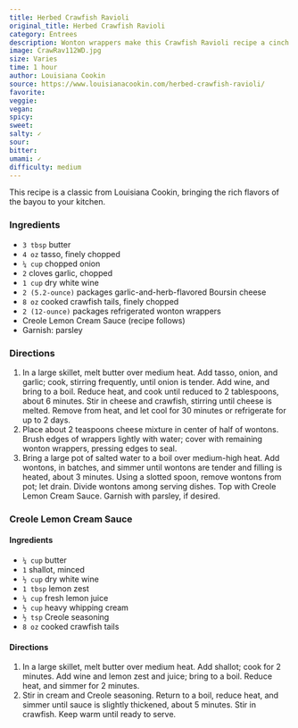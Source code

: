 ```yaml
---
title: Herbed Crawfish Ravioli
original_title: Herbed Crawfish Ravioli
category: Entrees
description: Wonton wrappers make this Crawfish Ravioli recipe a cinch.
image: CrawRav112WD.jpg
size: Varies
time: 1 hour
author: Louisiana Cookin
source: https://www.louisianacookin.com/herbed-crawfish-ravioli/
favorite: 
veggie: 
vegan: 
spicy: 
sweet: 
salty: ✓
sour: 
bitter: 
umami: ✓
difficulty: medium
---
```


This recipe is a classic from Louisiana Cookin, bringing the rich flavors of the bayou to your kitchen.

### Ingredients

* `3 tbsp` butter
* `4 oz` tasso, finely chopped
* `¼ cup` chopped onion
* `2` cloves garlic, chopped
* `1 cup` dry white wine
* `2 (5.2-ounce)` packages garlic-and-herb-flavored Boursin cheese
* `8 oz` cooked crawfish tails, finely chopped
* `2 (12-ounce)` packages refrigerated wonton wrappers
* Creole Lemon Cream Sauce (recipe follows)
* Garnish: parsley

### Directions

1. In a large skillet, melt butter over medium heat. Add tasso, onion, and garlic; cook, stirring frequently, until onion is tender. Add wine, and bring to a boil. Reduce heat, and cook until reduced to 2 tablespoons, about 6 minutes. Stir in cheese and crawfish, stirring until cheese is melted. Remove from heat, and let cool for 30 minutes or refrigerate for up to 2 days.
2. Place about 2 teaspoons cheese mixture in center of half of wontons. Brush edges of wrappers lightly with water; cover with remaining wonton wrappers, pressing edges to seal.
3. Bring a large pot of salted water to a boil over medium-high heat. Add wontons, in batches, and simmer until wontons are tender and filling is heated, about 3 minutes. Using a slotted spoon, remove wontons from pot; let drain. Divide wontons among serving dishes. Top with Creole Lemon Cream Sauce. Garnish with parsley, if desired.

### Creole Lemon Cream Sauce

#### Ingredients

* `¼ cup` butter
* `1` shallot, minced
* `½ cup` dry white wine
* `1 tbsp` lemon zest
* `¼ cup` fresh lemon juice
* `½ cup` heavy whipping cream
* `½ tsp` Creole seasoning
* `8 oz` cooked crawfish tails

#### Directions

1. In a large skillet, melt butter over medium heat. Add shallot; cook for 2 minutes. Add wine and lemon zest and juice; bring to a boil. Reduce heat, and simmer for 2 minutes.
2. Stir in cream and Creole seasoning. Return to a boil, reduce heat, and simmer until sauce is slightly thickened, about 5 minutes. Stir in crawfish. Keep warm until ready to serve.